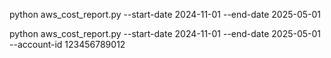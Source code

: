 python aws_cost_report.py --start-date 2024-11-01 --end-date 2025-05-01

python aws_cost_report.py --start-date 2024-11-01 --end-date 2025-05-01 --account-id 123456789012